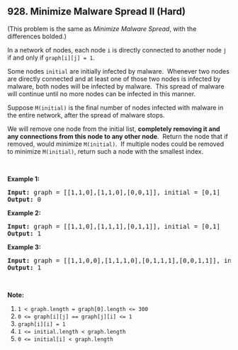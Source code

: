 <!--|This file generated by command(leetcode description); DO NOT EDIT.    |-->
<!--+----------------------------------------------------------------------+-->
<!--|@author    Openset <openset.wang@gmail.com>                           |-->
<!--|@link      https://github.com/openset                                 |-->
<!--|@home      https://github.com/openset/leetcode                        |-->
<!--+----------------------------------------------------------------------+-->

## 928. Minimize Malware Spread II (Hard)

<p>(This problem is the same as <em>Minimize Malware Spread</em>, with the differences bolded.)</p>

<p>In a network of nodes, each node <code>i</code> is directly connected to another node <code>j</code> if and only if&nbsp;<code>graph[i][j] = 1</code>.</p>

<p>Some nodes <code>initial</code> are initially infected by malware.&nbsp; Whenever two nodes are directly connected and at least one of those two nodes is infected by malware, both nodes will be infected by malware.&nbsp; This spread of malware will continue until no more nodes can be infected in this manner.</p>

<p>Suppose <code>M(initial)</code>&nbsp;is the final number of nodes infected with malware in the entire network, after the spread of malware stops.</p>

<p>We will&nbsp;remove one node from the initial list, <strong>completely removing it and any connections from this node to any other node</strong>.&nbsp; Return the node that if removed, would minimize&nbsp;<code>M(initial)</code>.&nbsp; If multiple nodes could be removed to minimize <code>M(initial)</code>, return such a node with the smallest index.</p>

<p>&nbsp;</p>

<ol>
</ol>

<div>
<p><strong>Example 1:</strong></p>

<pre>
<strong>Input: </strong>graph = <span id="example-input-1-1">[[1,1,0],[1,1,0],[0,0,1]]</span>, initial = <span id="example-input-1-2">[0,1]</span>
<strong>Output: </strong><span id="example-output-1">0</span>
</pre>

<div>
<p><strong>Example 2:</strong></p>

<pre>
<strong>Input: </strong>graph = <span id="example-input-2-1">[[1,1,0],[1,1,1],[0,1,1]]</span>, initial = <span id="example-input-2-2">[0,1]</span>
<strong>Output: </strong><span id="example-output-2">1</span>
</pre>

<div>
<p><strong>Example 3:</strong></p>

<pre>
<strong>Input: </strong>graph = <span id="example-input-3-1">[[1,1,0,0],[1,1,1,0],[0,1,1,1],[0,0,1,1]]</span>, initial = <span id="example-input-3-2">[0,1]</span>
<strong>Output: </strong><span id="example-output-3">1</span>
</pre>

<p>&nbsp;</p>

<p><strong>Note:</strong></p>

<ol>
	<li><code>1 &lt; graph.length = graph[0].length &lt;= 300</code></li>
	<li><code>0 &lt;= graph[i][j] == graph[j][i] &lt;= 1</code></li>
	<li><code>graph[i][i] = 1</code></li>
	<li><code>1 &lt;= initial.length &lt; graph.length</code></li>
	<li><code>0 &lt;= initial[i] &lt; graph.length</code></li>
</ol>
</div>
</div>
</div>